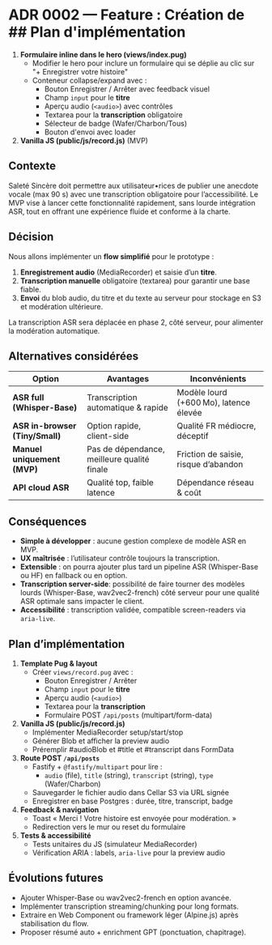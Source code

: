 # ADR 0002 — Feature : Création de ## Plan d'implémentation

1. **Formulaire inline dans le hero (views/index.pug)**  
   - Modifier le hero pour inclure un formulaire qui se déplie au clic sur "+ Enregistrer votre histoire"
   - Conteneur collapse/expand avec :
     - Bouton Enregistrer / Arrêter avec feedback visuel
     - Champ `input` pour le **titre**  
     - Aperçu audio (`<audio>`) avec contrôles
     - Textarea pour la **transcription** obligatoire
     - Sélecteur de badge (Wafer/Charbon/Tous)
     - Bouton d'envoi avec loader
2. **Vanilla JS (public/js/record.js)** (MVP)

## Contexte

Saleté Sincère doit permettre aux utilisateur•rices de publier une anecdote vocale (max 90 s) avec une transcription obligatoire pour l’accessibilité. Le MVP vise à lancer cette fonctionnalité rapidement, sans lourde intégration ASR, tout en offrant une expérience fluide et conforme à la charte.


## Décision

Nous allons implémenter un **flow simplifié** pour le prototype :
1. **Enregistrement audio** (MediaRecorder) et saisie d’un **titre**.
2. **Transcription manuelle** obligatoire (textarea) pour garantir une base fiable.
3. **Envoi** du blob audio, du titre et du texte au serveur pour stockage en S3 et modération ultérieure.

La transcription ASR sera déplacée en phase 2, côté serveur, pour alimenter la modération automatique.

## Alternatives considérées

| Option                               | Avantages                                 | Inconvénients                         |
|--------------------------------------|-------------------------------------------|---------------------------------------|
| **ASR full (Whisper-Base)**          | Transcription automatique & rapide        | Modèle lourd (+600 Mo), latence élevée|
| **ASR in-browser (Tiny/Small)**      | Option rapide, client-side                | Qualité FR médiocre, déceptif         |
| **Manuel uniquement (MVP)**          | Pas de dépendance, meilleure qualité finale| Friction de saisie, risque d’abandon  |
| **API cloud ASR**                    | Qualité top, faible latence               | Dépendance réseau & coût              |


## Conséquences

+ **Simple à développer** : aucune gestion complexe de modèle ASR en MVP.  
+ **UX maîtrisée** : l’utilisateur contrôle toujours la transcription.  
+ **Extensible** : on pourra ajouter plus tard un pipeline ASR (Whisper-Base ou HF) en fallback ou en option.    
+ **Transcription server-side**: possibilité de faire tourner des modèles lourds (Whisper-Base, wav2vec2-french) côté serveur pour une qualité ASR optimale sans impacter le client.
+ **Accessibilité** : transcription validée, compatible screen-readers via `aria-live`.


## Plan d’implémentation

1. **Template Pug & layout**  
   - Créer `views/record.pug` avec :
     - Bouton Enregistrer / Arrêter 
     - Champ `input` pour le **titre**  
     - Aperçu audio (`<audio>`)  
     - Textarea pour la **transcription**  
     - Formulaire POST `/api/posts` (multipart/form-data)
2. **Vanilla JS (public/js/record.js)**  
   - Implémenter MediaRecorder setup/start/stop  
   - Générer Blob et afficher la preview audio  
   - Préremplir #audioBlob et #title et #transcript dans FormData
3. **Route POST `/api/posts`**  
   - Fastify + `@fastify/multipart` pour lire :
     - `audio` (file), `title` (string), `transcript` (string), `type` (Wafer/Charbon)
   - Sauvegarder le fichier audio dans Cellar S3 via URL signée  
   - Enregistrer en base Postgres : durée, titre, transcript, badge
4. **Feedback & navigation**  
   - Toast « Merci ! Votre histoire est envoyée pour modération. »  
   - Redirection vers le mur ou reset du formulaire
5. **Tests & accessibilité**  
   - Tests unitaires du JS (simulateur MediaRecorder)  
   - Vérification ARIA : labels, `aria-live` pour la preview audio

## Évolutions futures

- Ajouter Whisper-Base ou wav2vec2-french en option avancée.  
- Implémenter transcription streaming/chunking pour long formats.  
- Extraire en Web Component ou framework léger (Alpine.js) après stabilisation du flow.  
- Proposer résumé auto + enrichment GPT (ponctuation, chapitrage).

